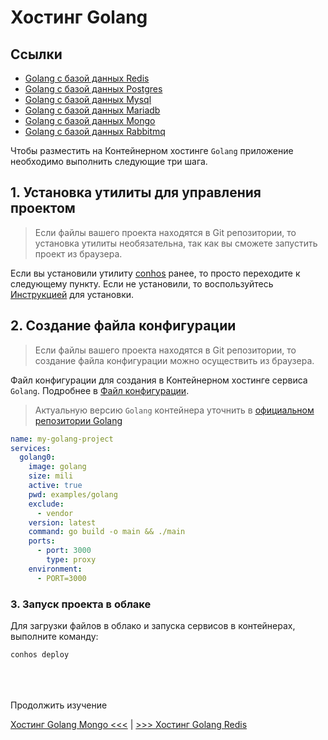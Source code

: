 # Хостинг Golang

## Ссылки

- [Golang с базой данных Redis](./HostingGolangRedis.md)  
- [Golang с базой данных Postgres](./HostingGolangPostgres.md)  
- [Golang с базой данных Mysql](./HostingGolangMysql.md)  
- [Golang с базой данных Mariadb](./HostingGolangMariadb.md)  
- [Golang с базой данных Mongo](./HostingGolangMongo.md)  
- [Golang с базой данных Rabbitmq](./HostingGolangRabbitmq.md)  


Чтобы разместить на Контейнерном хостинге `Golang` приложение необходимо выполнить следующие три шага.

## 1. Установка утилиты для управления проектом

> Если файлы вашего проекта находятся в Git репозитории, то установка утилиты необязательна, так как вы сможете запустить проект из браузера.

Если вы установили утилиту [conhos](https://www.npmjs.com/package/conhos) ранее, то просто переходите к следующему пункту. Если не установили, то воспользуйтесь [Инструкцией](./GettingStarted.md#введение) для установки.

## 2. Создание файла конфигурации

> Если файлы вашего проекта находятся в Git репозитории, то создание файла конфигурации можно осуществить из браузера.

Файл конфигурации для создания в Контейнерном хостинге сервиса `Golang`. Подробнее в [Файл конфигурации](./ConfigFile.md#пример_файла_конфигурации).

> Актуальную версию `Golang` контейнера уточнить в [официальном репозитории Golang](https://hub.docker.com/_/golang/tags)

```yml
name: my-golang-project
services:
  golang0:
    image: golang
    size: mili
    active: true
    pwd: examples/golang
    exclude:
      - vendor
    version: latest
    command: go build -o main && ./main
    ports:
      - port: 3000
        type: proxy
    environment:
      - PORT=3000
```

### 3. Запуск проекта в облаке

Для загрузки файлов в облако и запуска сервисов в контейнерах, выполните команду:

```sh
conhos deploy
```

<div style="margin-top: 4rem;"></div>

Продолжить изучение

[Хостинг Golang Mongo <<<](./HostingGolangMongo.md) | [>>> Хостинг Golang Redis](./HostingGolangRedis.md)
